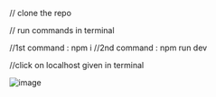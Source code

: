 // clone the repo 

// run commands in terminal

//1st  command :  npm i 
//2nd  command :  npm run dev

//click on localhost given in terminal

![image](https://github.com/Dhananajay12/Task-management-app/assets/86872762/8bdd4795-8a29-4768-a057-4d6402bf1e5f)

